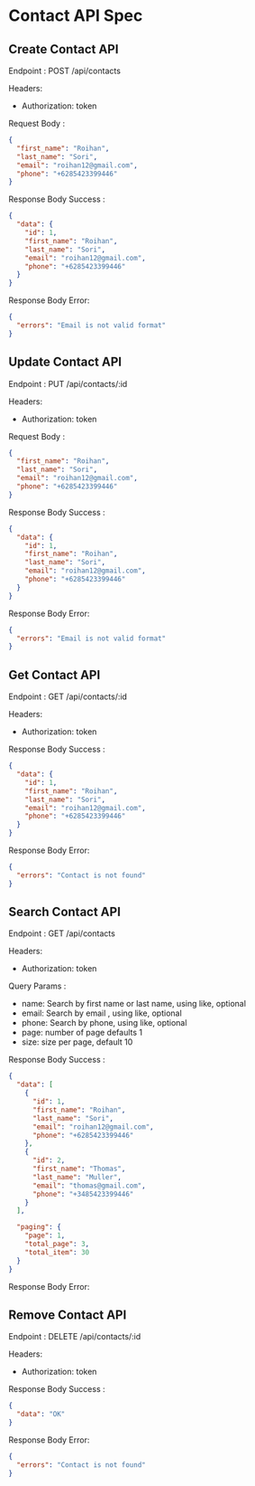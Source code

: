# Contact API Spec

## Create Contact API

Endpoint : POST /api/contacts

Headers:

- Authorization: token

Request Body :

```json
{
  "first_name": "Roihan",
  "last_name": "Sori",
  "email": "roihan12@gmail.com",
  "phone": "+6285423399446"
}
```

Response Body Success :

```json
{
  "data": {
    "id": 1,
    "first_name": "Roihan",
    "last_name": "Sori",
    "email": "roihan12@gmail.com",
    "phone": "+6285423399446"
  }
}
```

Response Body Error:

```json
{
  "errors": "Email is not valid format"
}
```

## Update Contact API

Endpoint : PUT /api/contacts/:id

Headers:

- Authorization: token

Request Body :

```json
{
  "first_name": "Roihan",
  "last_name": "Sori",
  "email": "roihan12@gmail.com",
  "phone": "+6285423399446"
}
```

Response Body Success :

```json
{
  "data": {
    "id": 1,
    "first_name": "Roihan",
    "last_name": "Sori",
    "email": "roihan12@gmail.com",
    "phone": "+6285423399446"
  }
}
```

Response Body Error:

```json
{
  "errors": "Email is not valid format"
}
```

## Get Contact API

Endpoint : GET /api/contacts/:id

Headers:

- Authorization: token

Response Body Success :

```json
{
  "data": {
    "id": 1,
    "first_name": "Roihan",
    "last_name": "Sori",
    "email": "roihan12@gmail.com",
    "phone": "+6285423399446"
  }
}
```

Response Body Error:

```json
{
  "errors": "Contact is not found"
}
```

## Search Contact API

Endpoint : GET /api/contacts

Headers:

- Authorization: token

Query Params :

- name: Search by first name or last name, using like, optional
- email: Search by email , using like, optional
- phone: Search by phone, using like, optional
- page: number of page defaults 1
- size: size per page, default 10

Response Body Success :

```json
{
  "data": [
    {
      "id": 1,
      "first_name": "Roihan",
      "last_name": "Sori",
      "email": "roihan12@gmail.com",
      "phone": "+6285423399446"
    },
    {
      "id": 2,
      "first_name": "Thomas",
      "last_name": "Muller",
      "email": "thomas@gmail.com",
      "phone": "+3485423399446"
    }
  ],

  "paging": {
    "page": 1,
    "total_page": 3,
    "total_item": 30
  }
}
```

Response Body Error:


## Remove Contact API

Endpoint : DELETE /api/contacts/:id

Headers:

- Authorization: token

Response Body Success :

```json
{
  "data": "OK"
}
```

Response Body Error:

```json
{
  "errors": "Contact is not found"
}
```
